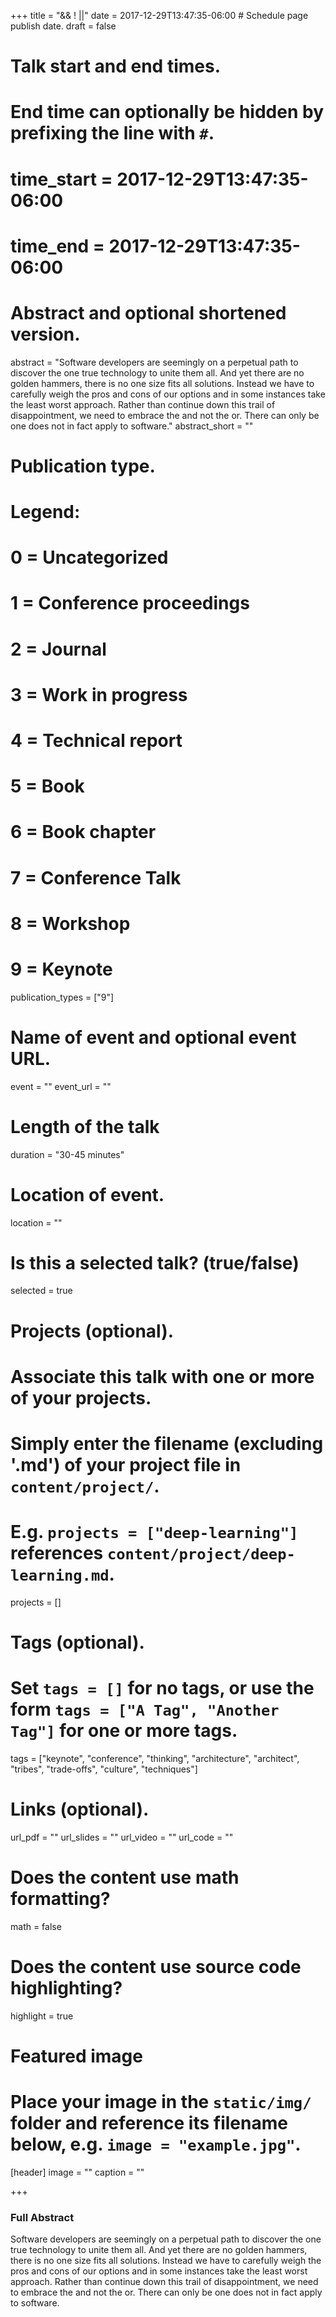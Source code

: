 +++
title = "&& ! ||"
date = 2017-12-29T13:47:35-06:00  # Schedule page publish date.
draft = false

# Talk start and end times.
#   End time can optionally be hidden by prefixing the line with `#`.
# time_start = 2017-12-29T13:47:35-06:00
# time_end = 2017-12-29T13:47:35-06:00

# Abstract and optional shortened version.
abstract = "Software developers are seemingly on a perpetual path to discover the one true technology to unite them all. And yet there are no golden hammers, there is no one size fits all solutions. Instead we have to carefully weigh the pros and cons of our options and in some instances take the least worst approach. Rather than continue down this trail of disappointment, we need to embrace the and not the or. There can only be one does not in fact apply to software."
abstract_short = ""

# Publication type.
# Legend:
# 0 = Uncategorized
# 1 = Conference proceedings
# 2 = Journal
# 3 = Work in progress
# 4 = Technical report
# 5 = Book
# 6 = Book chapter
# 7 = Conference Talk
# 8 = Workshop  
# 9 = Keynote  

publication_types = ["9"]

# Name of event and optional event URL.
event = ""
event_url = ""

# Length of the talk
duration = "30-45 minutes"

# Location of event.
location = ""

# Is this a selected talk? (true/false)
selected = true

# Projects (optional).
#   Associate this talk with one or more of your projects.
#   Simply enter the filename (excluding '.md') of your project file in `content/project/`.
#   E.g. `projects = ["deep-learning"]` references `content/project/deep-learning.md`.
projects = []

# Tags (optional).
#   Set `tags = []` for no tags, or use the form `tags = ["A Tag", "Another Tag"]` for one or more tags.
tags = ["keynote", "conference", "thinking", "architecture", "architect", "tribes", "trade-offs", "culture", "techniques"]

# Links (optional).
url_pdf = ""
url_slides = ""
url_video = ""
url_code = ""

# Does the content use math formatting?
math = false

# Does the content use source code highlighting?
highlight = true

# Featured image
# Place your image in the `static/img/` folder and reference its filename below, e.g. `image = "example.jpg"`.
[header]
image = ""
caption = ""

+++
### Full Abstract
Software developers are seemingly on a perpetual path to discover the one true technology to unite them all. And yet there are no golden hammers, there is no one size fits all solutions. Instead we have to carefully weigh the pros and cons of our options and in some instances take the least worst approach. Rather than continue down this trail of disappointment, we need to embrace the and not the or. There can only be one does not in fact apply to software.
